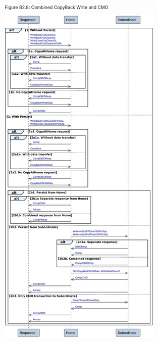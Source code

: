 Figure B2.8: Combined CopyBack Write and CMO

![Image](page_76/image_000000_016d3492070a4f55d9de06820c7de091c5df9f5a84413595c333bd8153ff0c1f.png)